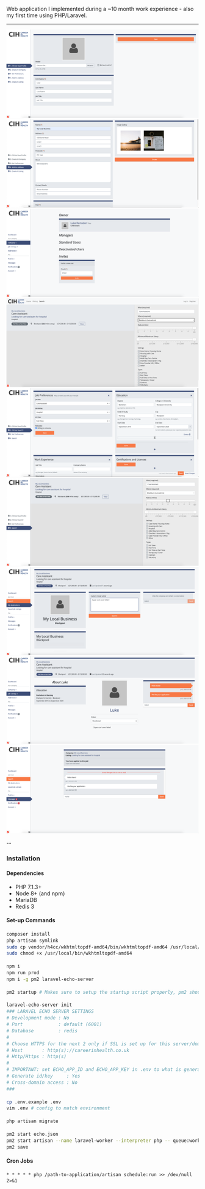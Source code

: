Web application I implemented during a ~10 month work experience - also my first time using PHP/Laravel.

---

![Demo screenshot](screenshots/screenshot1.png)
![Demo screenshot](screenshots/screenshot2.png)
![Demo screenshot](screenshots/screenshot3.png)
![Demo screenshot](screenshots/screenshot5.png)
![Demo screenshot](screenshots/screenshot6.png)
![Demo screenshot](screenshots/screenshot7.png)
![Demo screenshot](screenshots/screenshot8.png)
![Demo screenshot](screenshots/screenshot9.png)
![Demo screenshot](screenshots/screenshot10.png)


--

### Installation
#### Dependencies
- PHP 7.1.3+
- Node 8+ (and npm)
- MariaDB
- Redis 3

#### Set-up Commands
```bash
composer install
php artisan symlink
sudo cp vendor/h4cc/wkhtmltopdf-amd64/bin/wkhtmltopdf-amd64 /usr/local/bin/
sudo chmod +x /usr/local/bin/wkhtmltopdf-amd64

npm i
npm run prod
npm i -g pm2 laravel-echo-server

pm2 startup # Makes sure to setup the startup script properly, pm2 should tell you what to do

laravel-echo-server init
### LARAVEL ECHO SERVER SETTINGS
# Development mode : No
# Port             : default (6001)
# Database         : redis
#
# Choose HTTPS for the next 2 only if SSL is set up for this server/domain
# Host       : http(s)://careerinhealth.co.uk
# Http/Https : http(s)
#
# IMPORTANT: set ECHO_APP_ID and ECHO_APP_KEY in .env to what is generated next
# Generate id/key     : Yes
# Cross-domain access : No
###

cp .env.example .env
vim .env # config to match environment

php artisan migrate

pm2 start echo.json
pm2 start artisan --name laravel-worker --interpreter php -- queue:work --daemon
pm2 save
```

#### Cron Jobs
```
* * * * * php /path-to-application/artisan schedule:run >> /dev/null 2>&1
```
